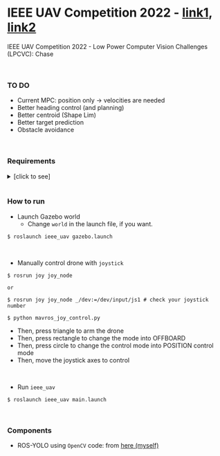 # IEEE UAV Competition 2022 - [link1](https://ri4rover.org/index.html), [link2](https://www.computer.org/publications/tech-news/events/uav-2022)
IEEE UAV Competition 2022 - Low Power Computer Vision Challenges (LPCVC): Chase

<br>

### TO DO
+ Current MPC: position only -> velocities are needed
+ Better heading control (and planning)
+ Better centroid (Shape Lim)
+ Better target prediction
+ Obstacle avoidance

<br>



### Requirements
<details><summary>[click to see]</summary>
	
+ `OpenCV` version >= 4.4.0
+ `cv_bridge` with the corresponding `OpenCV`
+ `ROS` and `Gazebo`
    + refer [here](http://wiki.ros.org/ROS/Installation)
    + `$ sudo apt install ros-<distro>-desktop-full`
+ ROS dependencies
~~~shell
$ sudo apt install ros-melodic-gazebo-plugins

$ wget -O ubuntu.sh https://raw.githubusercontent.com/PX4/PX4-Autopilot/master/Tools/setup/ubuntu.sh
$ source ubuntu.sh
$ sudo apt upgrade libignition-math4
~~~

+ `UAVCC-simulator`
	+ Please follow instructions [here](https://github.com/Hunter314/uavcc-simulator)
	+ DO NOT FORGET `GAZEBO_PLUGIN_PATH`, `GAZEBO_MODEL_PATH`, and `animated_box` plugin build steps there.
	+ Check if successfully installed `UAVCC-simulator`, or not by
	~~~shell
	$ cd ~/path_to_uavcc_simulator/trial_1_setup
	$ roslaunch gazebo_ros empty_world.launch world_name:=$(pwd)/trial_1.world
	~~~

+ `PX4-SITL`
	+ Follow the instructions [here](https://github.com/engcang/mavros-gazebo-application#installation)

+ This Repo
~~~shell
$ cd ~/your_workspace/src

$ git clone --recursive https://github.com/engcang/ieee_uav_2022

$ cd ieee_uav_2022/

$ echo "export GAZEBO_MODEL_PATH=$GAZEBO_MODEL_PATH:$(pwd)/drone_models" >> ~/.bashrc
$ . ~/.bashrc

$ cd ..
$ catkin build -DCMAKE_BUILD_TYPE=Release
~~~

---

</details>

<br>


### How to run
+ Launch Gazebo world
	+ Change `world` in the launch file, if you want.
~~~shell
$ roslaunch ieee_uav gazebo.launch
~~~

<br>

+ Manually control drone with `joystick`
~~~shell
$ rosrun joy joy_node

or

$ rosrun joy joy_node _/dev:=/dev/input/js1 # check your joystick number

$ python mavros_joy_control.py
~~~
+ Then, press triangle to arm the drone
+ Then, press rectangle to change the mode into OFFBOARD
+ Then, press circle to change the control mode into POSITION control mode
+ Then, move the joystick axes to control

<br>

+ Run `ieee_uav`
~~~shell
$ roslaunch ieee_uav main.launch
~~~

<br>


### Components
+ ROS-YOLO using `OpenCV` code: from [here (myself)](https://github.com/engcang/ros-yolo-sort/blob/master/YOLO_and_ROS_ver/ros_opencv_dnn.py)